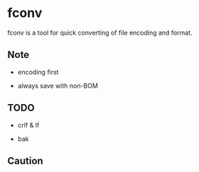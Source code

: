 # fconv

fconv is a tool for quick converting of file encoding and format.

## Note

- encoding first

- always save with non-BOM

## TODO

- crlf & lf

- bak

## Caution
